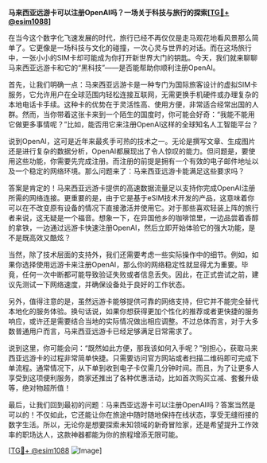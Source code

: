 **马来西亚远游卡可以注册OpenAI吗？一场关于科技与旅行的探索[[TG💪+ @esim1088](https://t.me/s/esim1088)]**

在当今这个数字化飞速发展的时代，旅行已经不再仅仅是走马观花地看风景那么简单了。它更像是一场科技与文化的碰撞，一次心灵与世界的对话。而在这场旅行中，一张小小的SIM卡却可能成为你打开新世界大门的钥匙。今天，我们就来聊聊马来西亚远游卡和它的“黑科技”——是否能帮助你顺利注册OpenAI。

首先，让我们明确一点：马来西亚远游卡是一种专门为国际旅客设计的虚拟SIM卡服务，它允许用户在全球范围内轻松连接互联网，无需更换手机硬件或办理复杂的本地电话卡手续。这种卡的优势在于灵活性高、使用方便，非常适合经常出国的人群。然而，当你带着这张卡来到一个陌生的国度时，你可能会好奇：“我能不能用它做更多事情呢？”比如，能否用它来注册OpenAI这样的全球知名人工智能平台？

说到OpenAI，这可是近年来最炙手可热的技术之一。无论是撰写文章、生成图片还是进行复杂的数据分析，OpenAI都展现出了令人惊叹的能力。但问题是，要使用这些功能，你需要先完成注册。而注册的前提是拥有一个有效的电子邮件地址以及一个稳定的网络环境。那么问题来了：马来西亚远游卡能满足这些要求吗？

答案是肯定的！马来西亚远游卡提供的高速数据流量足以支持你完成OpenAI注册所需的网络连接。更重要的是，由于它是基于eSIM技术开发的产品，这意味着你可以在不改变原有设备的情况下直接激活并使用它。对于那些喜欢轻装上阵的旅行者来说，这无疑是一个福音。想象一下，在异国他乡的咖啡馆里，一边品尝着香醇的拿铁，一边通过远游卡快速注册OpenAI，然后立即开始体验它的强大功能，是不是既高效又酷炫？

当然，除了技术层面的支持外，我们还需要考虑一些实际操作中的细节。例如，如果你选择使用远游卡来注册OpenAI，那么你的网络稳定性就显得尤为重要。毕竟，任何一次中断都可能导致验证失败或者信息丢失。因此，在正式尝试之前，建议先测试一下网络速度，并确保设备处于良好的工作状态。

另外，值得注意的是，虽然远游卡能够提供可靠的网络支持，但它并不能完全替代本地化的服务体验。换句话说，如果你想获得更加个性化的推荐或者更快捷的服务响应，或许还是需要结合当地的实际情况做出相应调整。不过总体而言，对于大多数普通用户而言，马来西亚远游卡已经足够满足日常需求了。

说到这里，你可能会问：“既然如此方便，那我该如何入手呢？”别担心，获取马来西亚远游卡的过程非常简单快捷。只需要访问官方网站或者扫描二维码即可完成下单流程。通常情况下，从下单到收到电子卡仅需几分钟时间。而且，为了让更多人享受到这项便利服务，商家还推出了各种优惠活动，比如首次购买立减、套餐升级等，绝对物超所值！

最后，让我们回到最初的问题：马来西亚远游卡可以注册OpenAI吗？答案当然是可以的！不仅如此，它还能让你在旅途中随时随地保持在线状态，享受无缝衔接的数字生活。所以，无论你是想要探索未知领域的新奇冒险家，还是希望提升工作效率的职场达人，这款神器都能为你的旅程增添无限可能。

[[TG💪+ @esim1088](https://t.me/s/esim1088) ![Image](https://i.postimg.cc/4NQfJmqS/Snipaste-2025-05-13-00-14-12.png)]